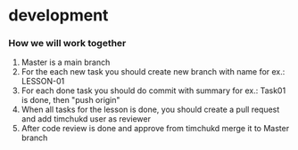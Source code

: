 # development

### How we will work together

1. Master is a main branch
2. For the each new task you should create new branch with name for ex.: LESSON-01
3. For each done task you should do commit with summary for ex.: Task01 is done, then "push origin"
4. When all tasks for the lesson is done, you should create a pull request and add timchukd user as reviewer
5. After code review is done and approve from timchukd merge it to Master branch
